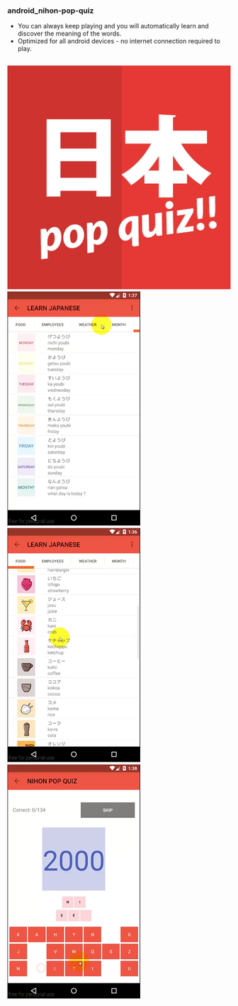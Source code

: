 ### android_nihon-pop-quiz

* You can always keep playing and you will automatically learn and discover the meaning of the words. 
* Optimized for all android devices - no internet connection required to play. 

![sample](logo.jpg)
![sample](sample1.png)
![sample](sample2.png)
![sample](sample3.png)
------------------
